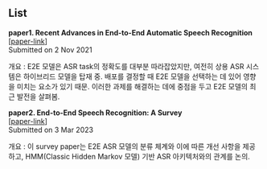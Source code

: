 

## List


**paper1. Recent Advances in End-to-End Automatic Speech Recognition**  
[[paper-link](https://arxiv.org/abs/2111.01690)]   
Submitted on 2 Nov 2021  

개요 : E2E 모델은 ASR task의 정확도를 대부분 따라잡았지만, 여전히 상용 ASR 시스템은 하이브리드 모델을 탑재 중.
배포를 결정할 때 E2E 모델을 선택하는 데 있어 영향을 미치는 요소가 있기 때문. 이러한 과제를 해결하는 데에 중점을 두고 E2E 모델의 최근 발전을 살펴봄.


  
**paper2. End-to-End Speech Recognition: A Survey**  
[[paper-link](https://arxiv.org/abs/2303.03329)]  
Submitted on 3 Mar 2023

개요 : 이 survey paper는 E2E ASR 모델의 분류 체계와 이에 따른 개선 사항을 제공하고, HMM(Classic Hidden Markov 모델) 기반 ASR 아키텍처와의 관계를 논의.
